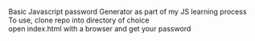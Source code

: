 Basic Javascript password Generator as part of my JS learning process
<br>
To use, clone repo into directory of choice
<br>
open index.html with a browser and get your password
